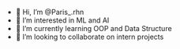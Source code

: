- 👋 Hi, I’m @Paris_.rhn
- 👀 I’m interested in ML and AI
- 🌱 I’m currently learning OOP and Data Structure
- 💞️ I’m looking to collaborate on intern projects


<!---
Parisamaaa/Parisamaaa is a ✨ special ✨ repository because its `README.md` (this file) appears on your GitHub profile.
You can click the Preview link to take a look at your changes.
--->
